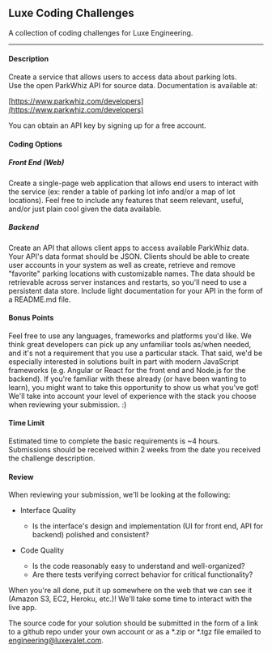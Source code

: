 ## Luxe Coding Challenges

A collection of coding challenges for Luxe Engineering.

***
#### Description
Create a service that allows users to access data about parking lots.  
Use the open ParkWhiz API for source data. Documentation is available at:  

[https://www.parkwhiz.com/developers](https://www.parkwhiz.com/developers)

You can obtain an API key by signing up for a free account.

#### Coding Options
##### Front End (Web)
Create a single-page web application that allows end users to interact with the service (ex: render a table of parking lot info and/or a map of lot locations). Feel free to include any features that seem relevant, useful, and/or just plain cool given the data available.


##### Backend
Create an API that allows client apps to access available ParkWhiz data. Your API's data format should be JSON. Clients should be able to create user accounts in your system as well as create, retrieve and remove "favorite" parking locations with customizable names. The data should be retrievable across server instances and restarts, so you'll need to use a persistent data store. Include light documentation for your API in the form of a README.md file.

#### Bonus Points
Feel free to use any languages, frameworks and platforms you'd like. We think great developers can pick up any unfamiliar tools as/when needed, and it's not a requirement that you use a particular stack. That said, we'd be especially interested in solutions built in part with modern JavaScript frameworks (e.g. Angular or React for the front end and Node.js for the backend). If you're familiar with these already (or have been wanting to learn), you might want to take this opportunity to show us what you've got! We'll take into account your level of experience with the stack you choose when reviewing your submission. :)

#### Time Limit
Estimated time to complete the basic requirements is ~4 hours. Submissions should be received within 2 weeks from the date you received the challenge description.

#### Review
When reviewing your submission, we'll be looking at the following:
- Interface Quality
  - Is the interface's design and implementation (UI for front end, API for backend) polished and consistent?

- Code Quality
  - Is the code reasonably easy to understand and well-organized?
  - Are there tests verifying correct behavior for critical functionality?


When you're all done, put it up somewhere on the web that we can see it (Amazon S3, EC2, Heroku, etc.)! We'll take some time to interact with the live app.

The source code for your solution should be submitted in the form of a link to a github repo under your own account or as a *.zip or *.tgz file emailed to [engineering@luxevalet.com](mailto:engineering@luxevalet.com).
